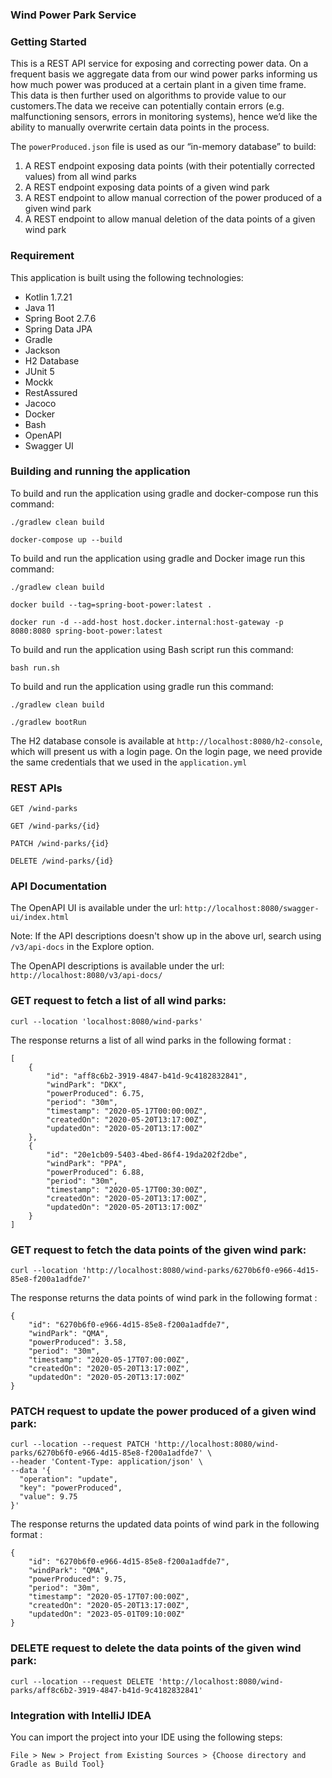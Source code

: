 ### Wind Power Park Service

### Getting Started

This is a REST API service for exposing and correcting power data. On a frequent basis we aggregate data from our
wind power parks informing us how much power was produced at a certain plant in a given time frame. This data is then
further used on algorithms to provide value to our customers.The data we receive can potentially contain errors
(e.g. malfunctioning sensors, errors in monitoring systems), hence we’d like the ability to manually overwrite certain
data points in the process.

The `powerProduced.json` file is used as our “in-memory database” to build:

1. A REST endpoint exposing data points (with their potentially corrected values) from all wind parks
2. A REST endpoint exposing data points of a given wind park
3. A REST endpoint to allow manual correction of the power produced of a given wind park
4. A REST endpoint to allow manual deletion of the data points of a given wind park

### Requirement

This application is built using the following technologies:

* Kotlin 1.7.21
* Java 11
* Spring Boot 2.7.6
* Spring Data JPA
* Gradle
* Jackson
* H2 Database
* JUnit 5
* Mockk
* RestAssured
* Jacoco
* Docker
* Bash
* OpenAPI
* Swagger UI

### Building and running the application

To build and run the application using gradle and docker-compose run this command:
```
./gradlew clean build

docker-compose up --build
```

To build and run the application using gradle and Docker image run this command:
```
./gradlew clean build

docker build --tag=spring-boot-power:latest .

docker run -d --add-host host.docker.internal:host-gateway -p 8080:8080 spring-boot-power:latest
```

To build and run the application using Bash script run this command:
```
bash run.sh
```

To build and run the application using gradle run this command:
```
./gradlew clean build

./gradlew bootRun
```

The H2 database console is available at ```http://localhost:8080/h2-console```, which will present us with a login page.
On the login page, we need provide the same credentials that we used in the ```application.yml```

### REST APIs
```
GET /wind-parks

GET /wind-parks/{id}

PATCH /wind-parks/{id}

DELETE /wind-parks/{id}
```

### API Documentation

The OpenAPI UI is available under the url: ```http://localhost:8080/swagger-ui/index.html```

Note: If the API descriptions doesn't show up in the above url, search using `/v3/api-docs` in the Explore option.

The OpenAPI descriptions is available under the url: ```http://localhost:8080/v3/api-docs/```

### GET request to fetch a list of all wind parks:
```
curl --location 'localhost:8080/wind-parks'
```
The response returns a list of all wind parks in the following format :
```
[
    {
        "id": "aff8c6b2-3919-4847-b41d-9c4182832841",
        "windPark": "DKX",
        "powerProduced": 6.75,
        "period": "30m",
        "timestamp": "2020-05-17T00:00:00Z",
        "createdOn": "2020-05-20T13:17:00Z",
        "updatedOn": "2020-05-20T13:17:00Z"
    },
    {
        "id": "20e1cb09-5403-4bed-86f4-19da202f2dbe",
        "windPark": "PPA",
        "powerProduced": 6.88,
        "period": "30m",
        "timestamp": "2020-05-17T00:30:00Z",
        "createdOn": "2020-05-20T13:17:00Z",
        "updatedOn": "2020-05-20T13:17:00Z"
    }
]    
```

### GET request to fetch the data points of the given wind park:
```
curl --location 'http://localhost:8080/wind-parks/6270b6f0-e966-4d15-85e8-f200a1adfde7'
```
The response returns the data points of wind park in the following format :
```
{
    "id": "6270b6f0-e966-4d15-85e8-f200a1adfde7",
    "windPark": "QMA",
    "powerProduced": 3.58,
    "period": "30m",
    "timestamp": "2020-05-17T07:00:00Z",
    "createdOn": "2020-05-20T13:17:00Z",
    "updatedOn": "2020-05-20T13:17:00Z"
}
```

### PATCH request to update the power produced of a given wind park:
```
curl --location --request PATCH 'http://localhost:8080/wind-parks/6270b6f0-e966-4d15-85e8-f200a1adfde7' \
--header 'Content-Type: application/json' \
--data '{
  "operation": "update",
  "key": "powerProduced",
  "value": 9.75
}'
```
The response returns the updated data points of wind park in the following format :
```
{
    "id": "6270b6f0-e966-4d15-85e8-f200a1adfde7",
    "windPark": "QMA",
    "powerProduced": 9.75,
    "period": "30m",
    "timestamp": "2020-05-17T07:00:00Z",
    "createdOn": "2020-05-20T13:17:00Z",
    "updatedOn": "2023-05-01T09:10:00Z"
}
```

### DELETE request to delete the data points of the given wind park:
````
curl --location --request DELETE 'http://localhost:8080/wind-parks/aff8c6b2-3919-4847-b41d-9c4182832841'
````

### Integration with IntelliJ IDEA

You can import the project into your IDE using the following steps:
```
File > New > Project from Existing Sources > {Choose directory and Gradle as Build Tool}
```